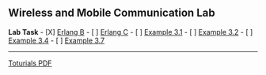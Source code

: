 <h2> Wireless and Mobile Communication Lab </h2>

**Lab Task**
    - [X] [Erlang B](./ErlangB/)
    - [ ] [Erlang C](./ErlangC/)
    - [ ] [Example 3.1](./Example-3.1/)
    - [ ] [Example 3.2](./Example-3.2/)
    - [ ] [Example 3.4](./Example-3.4/)
    - [ ] [Example 3.7](./Example-3.7/)


<hr>

[Toturials PDF](./Tutorials/)


